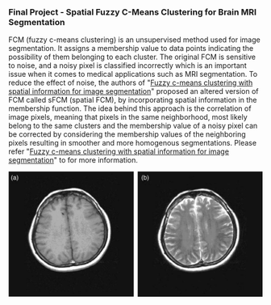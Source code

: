 ### Final Project - Spatial Fuzzy C-Means Clustering for Brain MRI Segmentation
FCM (fuzzy c-means clustering) is an unsupervised method used for image segmentation. It assigns a membership value to data points indicating the possibility of them belonging to each cluster. The original FCM is sensitive to noise, and a noisy pixel is classified incorrectly which is an important issue when it comes to medical applications such as MRI segmentation. To reduce the effect of noise, the authors of "[Fuzzy c-means clustering with spatial information for image segmentation](https://www-sciencedirect-com.lib-ezproxy.concordia.ca/science/article/pii/S0895611105000923)" proposed an altered version of FCM called sFCM (spatial FCM), by incorporating spatial information in the membership function. The idea behind this approach is the correlation of image pixels, meaning that pixels in the same neighborhood, most likely belong to the same clusters and the membership value of a noisy pixel can be corrected by considering the membership values of the neighboring pixels resulting in smoother and more homogenous segmentations.
Please refer "[Fuzzy c-means clustering with spatial information for image segmentation](https://www-sciencedirect-com.lib-ezproxy.concordia.ca/science/article/pii/S0895611105000923)"
to for more information.

![alt text](https://github.com/ghazalehtrb/Digital-Image-Processing-Course/blob/e1769bec473351b5910fc66225eabf2fe9515970/Spatial%20Fuzzy%20C-mean%20Clustering/Capture.PNG?raw=true)





